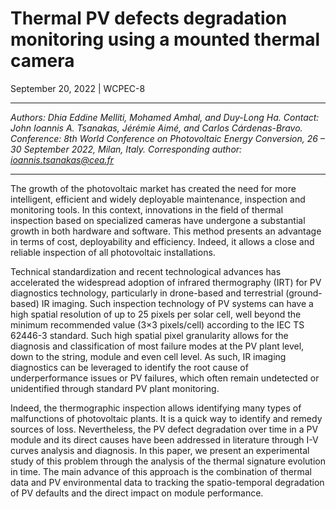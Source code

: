 
# Thermal PV defects degradation monitoring using a mounted thermal camera

September 20, 2022 | WCPEC-8 

---

*Authors: Dhia Eddine Melliti, Mohamed Amhal, and Duy-Long Ha.
Contact: John Ioannis A. Tsanakas, Jérémie Aimé, and Carlos Cárdenas-Bravo.
Conference: 8th World Conference on Photovoltaic Energy Conversion, 26 – 30 September 2022, Milan, Italy.
Corresponding author: ioannis.tsanakas@cea.fr*

---



The growth of the photovoltaic market has created the need for more intelligent, efficient and widely deployable maintenance, inspection and monitoring tools. In this context, innovations in the field of thermal inspection based on specialized cameras have undergone a substantial growth in both hardware and software. This method presents an advantage in terms of cost, deployability and efficiency. Indeed, it allows a close and reliable inspection of all photovoltaic installations.

Technical standardization and recent technological advances has accelerated the widespread adoption of infrared thermography (IRT) for PV diagnostics technology, particularly in drone-based and terrestrial (ground-based) IR imaging. Such inspection technology of PV systems can have a high spatial resolution of up to 25 pixels per solar cell, well beyond the minimum recommended value (3×3 pixels/cell) according to the IEC TS 62446-3 standard. Such high spatial pixel granularity allows for the diagnosis and classification of most failure modes at the PV plant level, down to the string, module and even cell level. As such, IR imaging diagnostics can be leveraged to identify the root cause of underperformance issues or PV failures, which often remain undetected or unidentified through standard PV plant monitoring.

Indeed, the thermographic inspection allows identifying many types of malfunctions of photovoltaic plants. It is a quick way to identify and remedy sources of loss. Nevertheless, the PV defect degradation over time in a PV module and its direct causes have been addressed in literature through I-V curves analysis and diagnosis. In this paper, we present an experimental study of this problem through the analysis of the thermal signature evolution in time. The main advance of this approach is the combination of thermal data and PV environmental data to tracking the spatio-temporal degradation of PV defaults and the direct impact on module performance.
